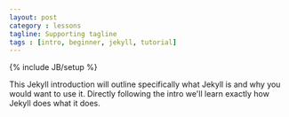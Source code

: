 ```yaml
---
layout: post
category : lessons
tagline: Supporting tagline
tags : [intro, beginner, jekyll, tutorial]
---
```

{% include JB/setup %}

This Jekyll introduction will outline specifically  what Jekyll is and why you would want to use it.
Directly following the intro we'll learn exactly how Jekyll does what it does.

